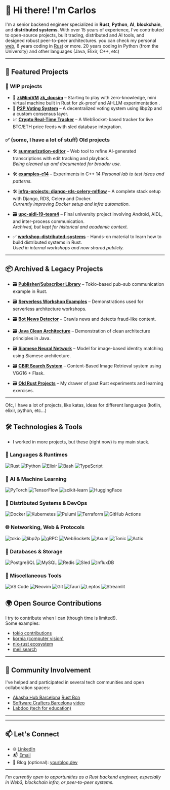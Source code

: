# 👋 Hi there! I'm Carlos

I'm a senior backend engineer specialized in **Rust**, **Python**, **AI**, **blockchain**, and **distributed systems**. With over 15 years of experience, I've contributed to open-source projects, built trading, distributed and AI tools,  and designed robust peer-to-peer architectures. you can check my personal [web](https://carlosb1.github.io), 8 years coding in [Rust](https://stackoverflow.com/questions/46867652/cannot-import-a-module-in-an-integration-test) or more. 20 years coding in Python (from the University) and other languages (Java, Elixir, C++, etc)

---

## 🚀 Featured Projects

### 🚧 WIP projects
- 🧠 **[zkMiniVM](https://github.com/carlosb1/mini-zkvm)** **[zk_docsim](https://github.com/carlosb1/zk_docsim)** – Starting to play with zero-knowledge, mini virtual machine built in Rust for zk-proof and AI-LLM experimentation .
- 🔗 **[P2P Voting System](https://github.com/carlosb1/p2p-poc)** – A decentralized voting system using libp2p and a custom consensus layer.
- 📈 **[Crypto Real-Time Tracker](https://github.com/carlosb1/stock-order-playground)** – A WebSocket-based tracker for live BTC/ETH price feeds with sled database integration.

### ✅ (some, I have a lot of stuff) Old projects

- 🛠️ **[summarization-editor](https://github.com/carlosb1/summarization-editor)** – Web tool to refine AI-generated transcriptions with edit tracking and playback.  
  _Being cleaned up and documented for broader use._

- 🛠️ **[examples-c14](https://github.com/carlosb1/examples-c14)** – Experiments in C++ 14
  _Personal lab to test ideas and patterns._

- 🛠️ **[infra-projects: django-rds-celery-mlflow](https://github.com/carlosb1/infra-projects/tree/main/django-rds-celery-mlflow/app)** – A complete stack setup with Django, RDS, Celery and Docker.  
  _Currently improving Docker setup and infra automation._

- 🗃️ **[upc-aidl-19-team4](https://github.com/carlosb1/upc-aidl-19-team4)** – Final university project involving Android, AIDL, and inter-process communication.  
  _Archived, but kept for historical and academic context._

- ✅ **[workshop-distributed-systems](https://github.com/carlosb1/workshop-distributed-systems)** – Hands-on material to learn how to build distributed systems in Rust.  
  _Used in internal workshops and now shared publicly._

--- 

## 📦 Archived & Legacy Projects

- 🗃️ **[Publisher/Subscriber Library](https://github.com/carlosb1/projects-rust/tree/master/pub_sub_lib)** – Tokio-based pub-sub communication example in Rust.

- 🗃️ **[Serverless Workshop Examples](https://github.com/carlosb1/projects-rust/tree/master/workshop_serveless)** – Demonstrations used for serverless architecture workshops.

- 🗃️ **[Bot News Detector](https://github.com/carlosb1/projects-rust/tree/master/bot_news)** – Crawls news and detects fraud-like content.

- 🗃️ **[Java Clean Architecture](https://github.com/carlosb1/java-challenge-cleanarchitecture)** – Demonstration of clean architecture principles in Java.

- 🗃️ **[Siamese Neural Network](https://github.com/carlosb1/upc-aidl-19-team4)** – Model for image-based identity matching using Siamese architecture.

- 🗃️ **[CBIR Search System](https://github.com/carlosb1/projects-python/tree/master/flask-cbir)** – Content-Based Image Retrieval system using VGG16 + Flask.

- 🗃️ **[Old Rust Projects](https://github.com/carlosb1/projects-rust)** – My drawer of past Rust experiments and learning exercises.

---

Ofc, I have a lot of projects, like katas, ideas for different languages (kotlin, elixir, python, etc...)

## 🛠️ Technologies & Tools 

- I worked in more projects, but these (right now) is my main stack.

### 🔧 Languages & Runtimes
![Rust](https://img.shields.io/badge/Rust-000000?style=flat&logo=rust)
![Python](https://img.shields.io/badge/Python-000000?style=flat&logo=python)
![Elixir](https://img.shields.io/badge/Elixir-000000?style=flat&logo=elixir)
![Bash](https://img.shields.io/badge/Bash-000000?style=flat&logo=gnubash)
![TypeScript](https://img.shields.io/badge/TypeScript-000000?style=flat&logo=typescript)

### 🧠 AI & Machine Learning
![PyTorch](https://img.shields.io/badge/PyTorch-000000?style=flat&logo=pytorch)
![TensorFlow](https://img.shields.io/badge/TensorFlow-000000?style=flat&logo=tensorflow)
![scikit-learn](https://img.shields.io/badge/scikit--learn-000000?style=flat&logo=scikit-learn)
![HuggingFace](https://img.shields.io/badge/HuggingFace-000000?style=flat&logo=huggingface)

### 📡 Distributed Systems & DevOps
![Docker](https://img.shields.io/badge/Docker-000000?style=flat&logo=docker)
![Kubernetes](https://img.shields.io/badge/Kubernetes-000000?style=flat&logo=kubernetes)
![Pulumi](https://img.shields.io/badge/Pulumi-000000?style=flat&logo=pulumi)
![Terraform](https://img.shields.io/badge/Terraform-000000?style=flat&logo=terraform)
![GitHub Actions](https://img.shields.io/badge/GitHub%20Actions-000000?style=flat&logo=githubactions)

### 🌐 Networking, Web & Protocols
![tokio](https://img.shields.io/badge/tokio-000000?style=flat)
![libp2p](https://img.shields.io/badge/libp2p-000000?style=flat)
![gRPC](https://img.shields.io/badge/gRPC-000000?style=flat&logo=grpc)
![WebSockets](https://img.shields.io/badge/WebSockets-000000?style=flat)
![Axum](https://img.shields.io/badge/Axum-000000?style=flat)
![Tonic](https://img.shields.io/badge/Tonic-000000?style=flat)
![Actix](https://img.shields.io/badge/Actix-000000?style=flat)

### 🧪 Databases & Storage
![PostgreSQL](https://img.shields.io/badge/PostgreSQL-000000?style=flat&logo=postgresql)
![MySQL](https://img.shields.io/badge/MySQL-000000?style=flat&logo=mysql)
![Redis](https://img.shields.io/badge/Redis-000000?style=flat&logo=redis)
![Sled](https://img.shields.io/badge/Sled-000000?style=flat)
![InfluxDB](https://img.shields.io/badge/InfluxDB-000000?style=flat&logo=influxdb)

### 🧰 Miscellaneous Tools
![VS Code](https://img.shields.io/badge/VS%20Code-000000?style=flat&logo=visualstudiocode)
![Neovim](https://img.shields.io/badge/Neovim-000000?style=flat&logo=neovim)
![Git](https://img.shields.io/badge/Git-000000?style=flat&logo=git)
![Tauri](https://img.shields.io/badge/Tauri-000000?style=flat&logo=tauri)
![Leptos](https://img.shields.io/badge/Leptos-000000?style=flat)
![Streamlit](https://img.shields.io/badge/Streamlit-000000?style=flat&logo=streamlit)


## 🌍 Open Source Contributions

I try to contribute when I can (though time is limited!).  
Some examples:

- [tokio contributions](https://github.com/search?q=tokio+carlosb1&type=commits)
- [kornia (computer vision)](https://github.com/search?q=kornia+carlosb1&type=commits)
- [nix-rust ecosystem](https://github.com/search?q=org%3Anix-rust+carlosb1&type=commits)
- [meilisearch](https://github.com/search?q=repo%3Ameilisearch%2Fmeilisearch+carlosb1&type=pullrequests)

---

## 🤝 Community Involvement

I've helped and participated in several tech communities and open collaboration spaces:

- [Akasha Hub Barcelona](https://akasha.barcelona/personas-miembros-akasha-hub/)
  [Rust Bcn](https://www.youtube.com/watch?v=Tz5r-SJS-sw)
- [Software Crafters Barcelona](https://softwarecrafters.barcelona/) [video](https://www.youtube.com/watch?v=t7ADCFDQ6-0)
- [Labdoo (tech for education)](https://www.labdoo.org/en/)
<!-- - [Trust0 Project – RIDB contributor](https://github.com/trust0-project/RIDB) -->

---

---

## 📫 Let's Connect

- 🌐 [LinkedIn](https://www.linkedin.com/in/carlos.baezruiz)
- 📬 [Email](mailto:carlos.baezruiz@gmail.com)
- 🧠 Blog (optional): [yourblog.dev](https://carlosb1.github.io)

---

_I'm currently open to opportunities as a Rust backend engineer, especially in Web3, blockchain infra, or peer-to-peer systems._

